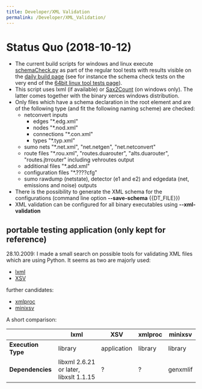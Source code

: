 ```yaml
---
title: Developer/XML Validation
permalink: /Developer/XML_Validation/
---
```


# Status Quo (2018-10-12)

- The current build scripts for windows and linux execute
[schemaCheck.py]({{Source}}tools/build/schemaCheck.py)
as part of the regular tool tests with results visible on the [daily
build page](https://sumo.dlr.de/daily/) (see for instance the schema
check tests on the very end of the [64bit linux tool tests
page](https://sumo.dlr.de/daily/gcc4_64report/tools/test_default.html)).
- This script uses
lxml (if
available) or
[Sax2Count](https://xerces.apache.org/xerces-c/sax2count-3.html) (on
windows only). The latter comes together with the binary xerces
windows distribution.
- Only files which have a schema declaration in the root element and
are of the following type (and fit the following naming scheme) are
checked:
  - netconvert inputs
    - edges "\*.edg.xml"
    - nodes "\*.nod.xml"
    - connections "\*.con.xml"
    - types "\*.typ.xml"
  - sumo nets "\*.net.xml", "net.netgen", "net.netconvert"
  - route files "\*.rou.xml", "routes.duarouter", "alts.duarouter",
    "routes.jtrrouter" including vehroutes output
  - additional files "\*.add.xml"
  - configuration files "\*.????cfg"
  - sumo rawdump (netstate), detector (e1 and e2) and edgedata (net,
    emissions and noise) outputs
- There is the possibility to generate the XML schema for the
configurations (command line option **--save-schema** {{DT_FILE}})
- XML validation can be configured for all binary executables using **--xml-validation**

## portable testing application (only kept for reference)

28.10.2009: I made a small search on possible tools for validating XML
files which are using Python. It seems as two are majorly used:

- [lxml](https://lxml.de/validation.html)
- [XSV](http://www.ltg.ed.ac.uk/~ht/xsv-status.html)

further candidates:

- [xmlproc](http://www.garshol.priv.no/download/software/xmlproc/)
- [minixsv](http://www.familieleuthe.de/MiniXsv.html)

A short comparison:

|                    | lxml                                   | XSV         | xmlproc | minixsv  |
| ------------------ | -------------------------------------- | ----------- | ------- | -------- |
| **Execution Type** | library                                | application | library | library  |
| **Dependencies**   | libxml 2.6.21 or later, libxslt 1.1.15 | ?           | ?       | genxmlif |